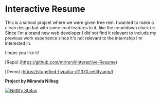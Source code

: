 # Interactive Resume

This is a school projcet where we were given free rein.
I wanted to make a clean design but with some cool features to it, like the countdown clock i.e.
Since I'm a brand new web developer I did not find it relevant to include my previous work experience since it's not relevant to the internship I'm interested in.

I hope you like it!

[Repo] (https://github.com/mirrenil/Interactive-Resume)

[Demo] (https://stupefied-hypatia-c11370.netlify.app/)

**Project by Miranda Nilhag**

[![Netlify Status](https://api.netlify.com/api/v1/badges/46382690-da6f-47d3-a365-f18b0aa0468c/deploy-status)](https://app.netlify.com/sites/stupefied-hypatia-c11370/deploys)
